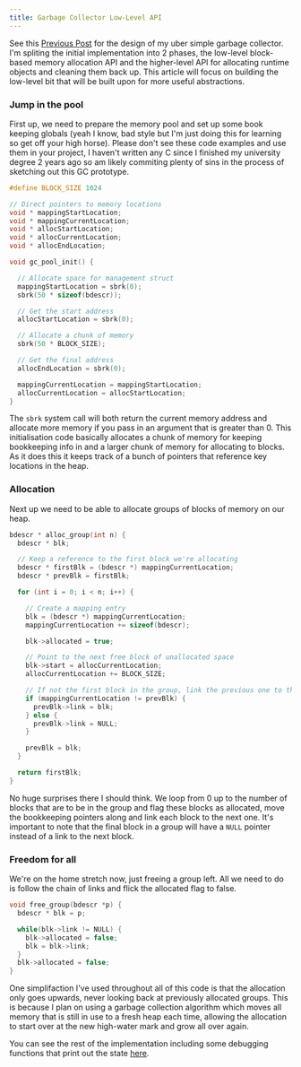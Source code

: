```yaml
---
title: Garbage Collector Low-Level API
---
```


See this [Previous Post](./2018-01-23-garbage-collector.markdown) for the design of my uber simple garbage collector. I'm
spliting the initial implementation into 2 phases, the low-level block-based memory allocation API and the higher-level
API for allocating runtime objects and cleaning them back up. This article will focus on building the low-level bit that
will be built upon for more useful abstractions.

### Jump in the pool

First up, we need to prepare the memory pool and set up some book keeping globals (yeah I know, bad style but I'm just doing
this for learning so get off your high horse). Please don't see these code examples and use them in your project, I haven't
written any C since I finished my university degree 2 years ago so am likely commiting plenty of sins in the process of
sketching out this GC prototype.

```c
#define BLOCK_SIZE 1024

// Direct pointers to memory locations
void * mappingStartLocation;
void * mappingCurrentLocation;
void * allocStartLocation;
void * allocCurrentLocation;
void * allocEndLocation;

void gc_pool_init() {

  // Allocate space for management struct
  mappingStartLocation = sbrk(0);
  sbrk(50 * sizeof(bdescr));

  // Get the start address
  allocStartLocation = sbrk(0);

  // Allocate a chunk of memory
  sbrk(50 * BLOCK_SIZE);

  // Get the final address
  allocEndLocation = sbrk(0);

  mappingCurrentLocation = mappingStartLocation;
  allocCurrentLocation = allocStartLocation;
}
```

The `sbrk` system call will both return the current memory address and allocate more memory if you pass in an argument that is
greater than 0. This initialisation code basically allocates a chunk of memory for keeping bookkeeping info in and a larger
chunk of memory for allocating to blocks. As it does this it keeps track of a bunch of pointers that reference key locations
in the heap.

### Allocation

Next up we need to be able to allocate groups of blocks of memory on our heap.

```c
bdescr * alloc_group(int n) {
  bdescr * blk;

  // Keep a reference to the first block we're allocating
  bdescr * firstBlk = (bdescr *) mappingCurrentLocation;
  bdescr * prevBlk = firstBlk;

  for (int i = 0; i < n; i++) {

    // Create a mapping entry
    blk = (bdescr *) mappingCurrentLocation;
    mappingCurrentLocation += sizeof(bdescr);

    blk->allocated = true;

    // Point to the next free block of unallocated space
    blk->start = allocCurrentLocation;
    allocCurrentLocation += BLOCK_SIZE;

    // If not the first block in the group, link the previous one to this block
    if (mappingCurrentLocation != prevBlk) {
      prevBlk->link = blk;
    } else {
      prevBlk->link = NULL;
    }

    prevBlk = blk;
  }

  return firstBlk;
}
```

No huge surprises there I should think. We loop from 0 up to the number of blocks that are to be in the group and flag these blocks
as allocated, move the bookkeeping pointers along and link each block to the next one. It's important to note that the final block
in a group will have a `NULL` pointer instead of a link to the next block.

### Freedom for all

We're on the home stretch now, just freeing a group left. All we need to do is follow the chain of links and flick the allocated flag
to false.

```c
void free_group(bdescr *p) {
  bdescr * blk = p;

  while(blk->link != NULL) {
    blk->allocated = false;
    blk = blk->link;
  }
  blk->allocated = false;
}
```

One simplifaction I've used throughout all of this code is that the allocation only goes upwards, never looking back at previously allocated
groups. This is because I plan on using a garbage collection algorithm which moves all memory that is still in use to a fresh heap each time,
allowing the allocation to start over at the new high-water mark and grow all over again.

You can see the rest of the implementation including some debugging functions that print out the state
[here](https://github.com/jtfell/compiler-llvm/blob/master/lib/gc/lib.c).

